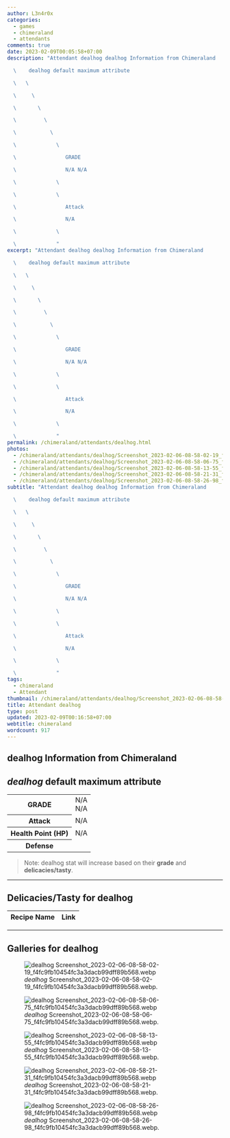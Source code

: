 ```yaml
---
author: L3n4r0x
categories:
  - games
  - chimeraland
  - attendants
comments: true
date: 2023-02-09T00:05:58+07:00
description: "Attendant dealhog dealhog Information from Chimeraland

  \    dealhog default maximum attribute

  \   \ 

  \     \ 

  \       \ 

  \         \ 

  \           \ 

  \             \ 

  \                GRADE

  \                N/A N/A

  \             \ 

  \             \ 

  \                Attack

  \                N/A

  \             \ 

  \             "
excerpt: "Attendant dealhog dealhog Information from Chimeraland

  \    dealhog default maximum attribute

  \   \ 

  \     \ 

  \       \ 

  \         \ 

  \           \ 

  \             \ 

  \                GRADE

  \                N/A N/A

  \             \ 

  \             \ 

  \                Attack

  \                N/A

  \             \ 

  \             "
permalink: /chimeraland/attendants/dealhog.html
photos:
  - /chimeraland/attendants/dealhog/Screenshot_2023-02-06-08-58-02-19_f4fc9fb10454fc3a3dacb99dff89b568.webp
  - /chimeraland/attendants/dealhog/Screenshot_2023-02-06-08-58-06-75_f4fc9fb10454fc3a3dacb99dff89b568.webp
  - /chimeraland/attendants/dealhog/Screenshot_2023-02-06-08-58-13-55_f4fc9fb10454fc3a3dacb99dff89b568.webp
  - /chimeraland/attendants/dealhog/Screenshot_2023-02-06-08-58-21-31_f4fc9fb10454fc3a3dacb99dff89b568.webp
  - /chimeraland/attendants/dealhog/Screenshot_2023-02-06-08-58-26-98_f4fc9fb10454fc3a3dacb99dff89b568.webp
subtitle: "Attendant dealhog dealhog Information from Chimeraland

  \    dealhog default maximum attribute

  \   \ 

  \     \ 

  \       \ 

  \         \ 

  \           \ 

  \             \ 

  \                GRADE

  \                N/A N/A

  \             \ 

  \             \ 

  \                Attack

  \                N/A

  \             \ 

  \             "
tags:
  - chimeraland
  - Attendant
thumbnail: /chimeraland/attendants/dealhog/Screenshot_2023-02-06-08-58-02-19_f4fc9fb10454fc3a3dacb99dff89b568.webp
title: Attendant dealhog
type: post
updated: 2023-02-09T00:16:58+07:00
webtitle: chimeraland
wordcount: 917
---
```


<link
  rel="stylesheet"
  href="https://rawcdn.githack.com/dimaslanjaka/Web-Manajemen/870a349/css/bootstrap-5-3-0-alpha3-wrapper.css"
/>
<section id="bootstrap-wrapper">
  <div data-bs-theme="dark">
    <h2>dealhog Information from Chimeraland</h2>
    <h2 id="attribute"><i>dealhog</i> default maximum attribute</h2>
    <div class="row">
      <div class="col mb-2">
        <div class="card">
          <div class="card-body">
            <table>
              <tr>
                <th>GRADE</th>
                <td>N/A <br />N/A</td>
              </tr>
              <tr>
                <th>Attack</th>
                <td>N/A</td>
              </tr>
              <tr>
                <th>Health Point (HP)</th>
                <td>N/A</td>
              </tr>
              <tr>
                <th>Defense</th>
                <td></td>
              </tr>
            </table>
          </div>
        </div>
      </div>
    </div>
    <blockquote class="bd-callout bd-callout-warning">
      Note: dealhog stat will increase based on their <b>grade</b> and
      <b>delicacies/tasty</b>.
    </blockquote>
    <hr />
    <h2 id="delicacies">Delicacies/Tasty for dealhog</h2>
    <div class="card">
      <div class="card-body">
        <div class="table-responsive">
          <table class="table table-striped">
            <thead>
              <tr>
                <th>Recipe Name</th>
                <th>Link</th>
              </tr>
            </thead>
            <tbody></tbody>
          </table>
        </div>
      </div>
    </div>
    <hr />
    <div id="gallery">
      <h2>Galleries for dealhog</h2>
      <div class="row">
        <div class="col-lg-6 col-12">
          <figure>
            <img
              src="https://www.webmanajemen.com/chimeraland/attendants/dealhog/Screenshot_2023-02-06-08-58-02-19_f4fc9fb10454fc3a3dacb99dff89b568.webp"
              alt="dealhog Screenshot_2023-02-06-08-58-02-19_f4fc9fb10454fc3a3dacb99dff89b568.webp"
            />
            <figcaption style="word-wrap: break-word">
              <i>dealhog</i>
              Screenshot_2023-02-06-08-58-02-19_f4fc9fb10454fc3a3dacb99dff89b568.webp.
            </figcaption>
          </figure>
        </div>
        <div class="col-lg-6 col-12">
          <figure>
            <img
              src="https://www.webmanajemen.com/chimeraland/attendants/dealhog/Screenshot_2023-02-06-08-58-06-75_f4fc9fb10454fc3a3dacb99dff89b568.webp"
              alt="dealhog Screenshot_2023-02-06-08-58-06-75_f4fc9fb10454fc3a3dacb99dff89b568.webp"
            />
            <figcaption style="word-wrap: break-word">
              <i>dealhog</i>
              Screenshot_2023-02-06-08-58-06-75_f4fc9fb10454fc3a3dacb99dff89b568.webp.
            </figcaption>
          </figure>
        </div>
        <div class="col-lg-6 col-12">
          <figure>
            <img
              src="https://www.webmanajemen.com/chimeraland/attendants/dealhog/Screenshot_2023-02-06-08-58-13-55_f4fc9fb10454fc3a3dacb99dff89b568.webp"
              alt="dealhog Screenshot_2023-02-06-08-58-13-55_f4fc9fb10454fc3a3dacb99dff89b568.webp"
            />
            <figcaption style="word-wrap: break-word">
              <i>dealhog</i>
              Screenshot_2023-02-06-08-58-13-55_f4fc9fb10454fc3a3dacb99dff89b568.webp.
            </figcaption>
          </figure>
        </div>
        <div class="col-lg-6 col-12">
          <figure>
            <img
              src="https://www.webmanajemen.com/chimeraland/attendants/dealhog/Screenshot_2023-02-06-08-58-21-31_f4fc9fb10454fc3a3dacb99dff89b568.webp"
              alt="dealhog Screenshot_2023-02-06-08-58-21-31_f4fc9fb10454fc3a3dacb99dff89b568.webp"
            />
            <figcaption style="word-wrap: break-word">
              <i>dealhog</i>
              Screenshot_2023-02-06-08-58-21-31_f4fc9fb10454fc3a3dacb99dff89b568.webp.
            </figcaption>
          </figure>
        </div>
        <div class="col-lg-6 col-12">
          <figure>
            <img
              src="https://www.webmanajemen.com/chimeraland/attendants/dealhog/Screenshot_2023-02-06-08-58-26-98_f4fc9fb10454fc3a3dacb99dff89b568.webp"
              alt="dealhog Screenshot_2023-02-06-08-58-26-98_f4fc9fb10454fc3a3dacb99dff89b568.webp"
            />
            <figcaption style="word-wrap: break-word">
              <i>dealhog</i>
              Screenshot_2023-02-06-08-58-26-98_f4fc9fb10454fc3a3dacb99dff89b568.webp.
            </figcaption>
          </figure>
        </div>
      </div>
    </div>
  </div>
</section>